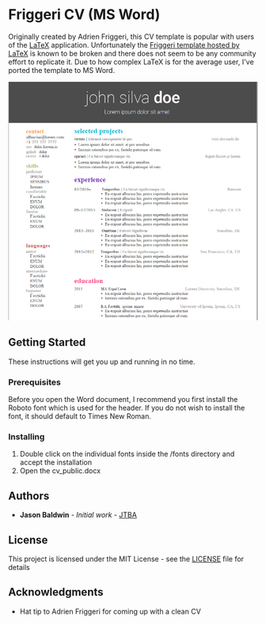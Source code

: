# Friggeri CV (MS Word)

Originally created by Adrien Friggeri, this CV template is popular with users of the [LaTeX](https://www.latex-project.org) application. Unfortunately the [ Friggeri template hosted by LaTeX](https://www.latextemplates.com/template/friggeri-resume-cv) is known to be broken and there does not seem to be any community effort to replicate it. Due to how complex LaTeX is for the average user, I've ported the template to MS Word.  

![screenshot](https://github.com/jtba/friggeri/blob/master/docs/screenshot1.png)

## Getting Started

These instructions will get you up and running in no time.

### Prerequisites

Before you open the Word document, I recommend you first install the Roboto font which is used for the header. If you do not wish to install the font, it should default to Times New Roman.

### Installing

1. Double click on the individual fonts inside the /fonts directory and accept the installation
2. Open the cv_public.docx

## Authors

* **Jason Baldwin** - *Initial work* - [JTBA](https://github.com/jtba)

## License

This project is licensed under the MIT License - see the [LICENSE](LICENSE) file for details

## Acknowledgments

* Hat tip to Adrien Friggeri for coming up with a clean CV
